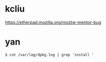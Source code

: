 # kcliu

<https://etherpad.mozilla.org/moztw-mentor-bug>


# yan

```
$ cat /var/log/dpkg.log | grep 'install '
```